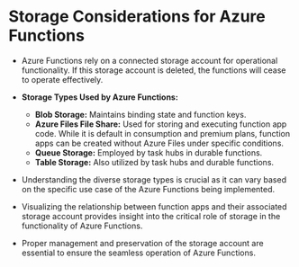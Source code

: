 # Storage Considerations for Azure Functions

- Azure Functions rely on a connected storage account for operational functionality. If this storage account is deleted, the functions will cease to operate effectively.

- **Storage Types Used by Azure Functions:**
  - **Blob Storage:** Maintains binding state and function keys.
  - **Azure Files File Share:** Used for storing and executing function app code. While it is default in consumption and premium plans, function apps can be created without Azure Files under specific conditions.
  - **Queue Storage:** Employed by task hubs in durable functions.
  - **Table Storage:** Also utilized by task hubs and durable functions.

- Understanding the diverse storage types is crucial as it can vary based on the specific use case of the Azure Functions being implemented. 

- Visualizing the relationship between function apps and their associated storage account provides insight into the critical role of storage in the functionality of Azure Functions.

- Proper management and preservation of the storage account are essential to ensure the seamless operation of Azure Functions.
